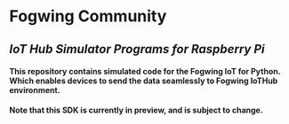 # **Fogwing Community**


## *IoT Hub Simulator Programs for Raspberry Pi*


#### This repository contains simulated code for the Fogwing IoT for Python. Which enables devices to send the data seamlessly to Fogwing IoTHub environment.


**Note that this SDK is currently in preview, and is subject to change.**
